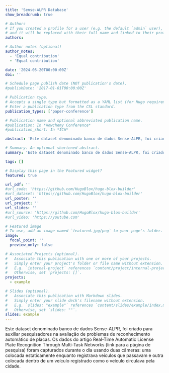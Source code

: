 ```yaml
---
title: 'Sense-ALPR Database'
show_breadcrumb: true

# Authors
# If you created a profile for a user (e.g. the default `admin` user), write the username (folder name) here
# and it will be replaced with their full name and linked to their profile.
authors:

# Author notes (optional)
author_notes:
  - 'Equal contribution'
  - 'Equal contribution'

date: '2024-05-20T00:00:00Z'
doi: ''

# Schedule page publish date (NOT publication's date).
#publishDate: '2017-01-01T00:00:00Z'

# Publication type.
# Accepts a single type but formatted as a YAML list (for Hugo requirements).
# Enter a publication type from the CSL standard.
publication_types: ['paper-conference']

# Publication name and optional abbreviated publication name.
#publication: In *Wowchemy Conference*
#publication_short: In *ICW*

abstract: 'Este dataset denominado banco de dados Sense-ALPR, foi criado para auxiliar pesquisadores na avaliação de problemas de reconhecimento automático de placas. Os dados do artigo Real-Time Automatic License Plate Recognition Through Multi-Task Networks (link para a página de pesquisa) foram capturados durante o dia usando duas câmeras: uma colocada estaticamente enquanto registrava veículos que passavam e outra colocada dentro de um veículo registrado como o veículo circulava pela cidade.'

# Summary. An optional shortened abstract.
summary: 'Este dataset denominado banco de dados Sense-ALPR, foi criado para auxiliar pesquisadores na avaliação de problemas de reconhecimento automático de placas. Os dados do artigo Real-Time Automatic License Plate Recognition Through Multi-Task Networks (link para a página de pesquisa) foram capturados durante o dia usando duas câmeras: uma colocada estaticamente enquanto registrava veículos que passavam e outra colocada dentro de um veículo registrado como o veículo circulava pela cidade.'

tags: []

# Display this page in the Featured widget?
featured: true

url_pdf: ''
#url_code: 'https://github.com/HugoBlox/hugo-blox-builder'
#url_dataset: 'https://github.com/HugoBlox/hugo-blox-builder'
url_poster: ''
url_project: ''
url_slides: ''
#url_source: 'https://github.com/HugoBlox/hugo-blox-builder'
#url_video: 'https://youtube.com'

# Featured image
# To use, add an image named `featured.jpg/png` to your page's folder.
image:
  focal_point: ''
  preview_only: false

# Associated Projects (optional).
#   Associate this publication with one or more of your projects.
#   Simply enter your project's folder or file name without extension.
#   E.g. `internal-project` references `content/project/internal-project/index.md`.
#   Otherwise, set `projects: []`.
projects:
  - example

# Slides (optional).
#   Associate this publication with Markdown slides.
#   Simply enter your slide deck's filename without extension.
#   E.g. `slides: "example"` references `content/slides/example/index.md`.
#   Otherwise, set `slides: ""`.
slides: example
---
```


Este dataset denominado banco de dados Sense-ALPR, foi criado para auxiliar pesquisadores na avaliação de problemas de reconhecimento automático de placas. Os dados do artigo Real-Time Automatic License Plate Recognition Through Multi-Task Networks (link para a página de pesquisa) foram capturados durante o dia usando duas câmeras: uma colocada estaticamente enquanto registrava veículos que passavam e outra colocada dentro de um veículo registrado como o veículo circulava pela cidade.